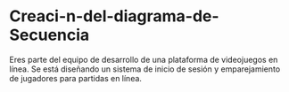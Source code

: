 # Creaci-n-del-diagrama-de-Secuencia
Eres parte del equipo de desarrollo de una plataforma de videojuegos en línea. Se está diseñando un sistema de inicio de sesión y emparejamiento de jugadores para partidas en línea.
